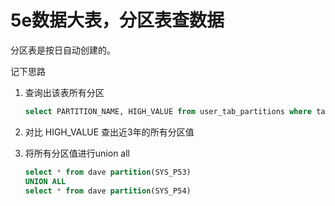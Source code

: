 # 5e数据大表，分区表查数据

分区表是按日自动创建的。



记下思路

1. 查询出该表所有分区

   ```sql
   select PARTITION_NAME, HIGH_VALUE from user_tab_partitions where table_name='DAVE';
   ```

2. 对比 HIGH_VALUE 查出近3年的所有分区值

3. 将所有分区值进行union all

   ```sql
   select * from dave partition(SYS_P53)
   UNION ALL
   select * from dave partition(SYS_P54)
   ```

   

